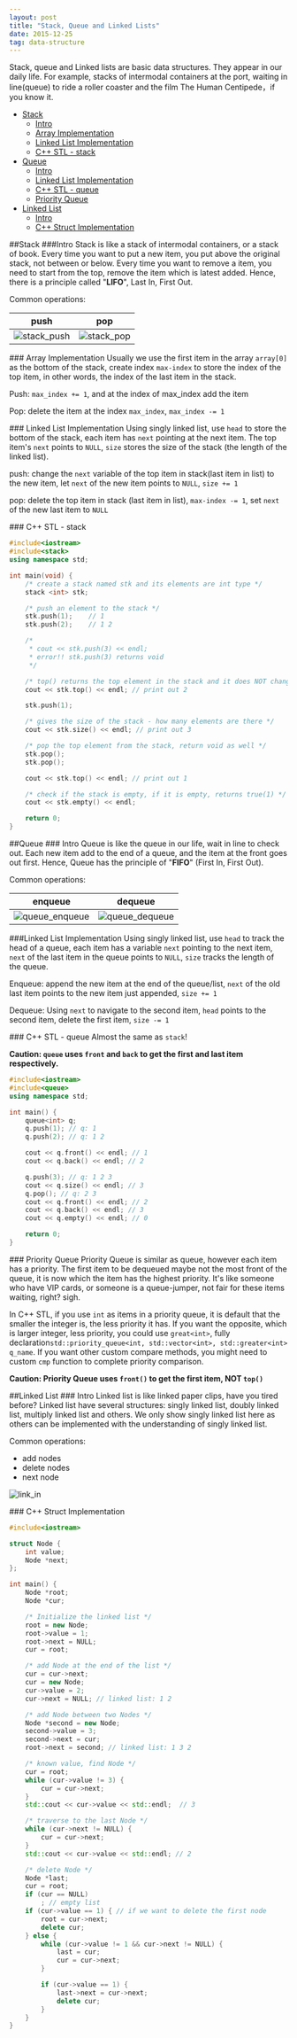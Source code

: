 ```yaml
---
layout: post
title: "Stack, Queue and Linked Lists"
date: 2015-12-25
tag: data-structure
---
```


Stack, queue and Linked lists are basic data structures. They appear in our daily life. For example, stacks of intermodal containers at the port, waiting in line(queue) to ride a roller coaster and the film The Human Centipede，if you know it.

- [Stack](#stack)
	- [Intro](#stack-intro)
	- [Array Implementation](#stack-array-implementation)
	- [Linked List Implementation](#stack-linked-list-implementation)
	- [C++ STL - stack](#stack-c++-stl-stack)
- [Queue](#queue)
	- [Intro](#q-intro)
	- [Linked List Implementation](#q-linked-list-implementation)
	- [C++ STL - queue](#q-c++-stl-queue)
	- [Priority Queue](#q-priority-queue)
- [Linked List](#linked-list)
	- [Intro](#ll-intro)
	- [C++ Struct Implementation](#ll-c++-struct-implementation)

##<a name="stack"></a>Stack
###<a name="stack-intro"></a>Intro
Stack is like a stack of intermodal containers, or a stack of book. Every time you want to put a new item, you put above the original stack, not between or below. Every time you want to remove a item, you need to start from the top, remove the item which is latest added. Hence, there is a principle called "**LIFO**", Last In, First Out.

Common operations:

push | pop
:---:|:---:
![stack_push](/img/post/stack_push.gif) | ![stack_pop](/img/post/stack_pop.gif)

###<a name="stack-array-implementation"></a> Array Implementation
Usually we use the first item in the array `array[0]` as the bottom of the stack, create index `max-index` to store the index of the top item, in other words, the index of the last item in the stack.

Push: `max_index += 1`, and at the index of max_index add the item

Pop: delete the item at the index `max_index`, `max_index -= 1`

###<a name="stack-linked-list-implementation"></a> Linked List Implementation
Using singly linked list, use `head` to store the bottom of the stack, each item has `next` pointing at the next item. The top item's `next` points to `NULL`, `size` stores the size of the stack (the length of the linked list).

push: change the `next` variable of the top item in stack(last item in list) to the new item, let `next` of the new item points to `NULL`, `size += 1`

pop: delete the top item in stack (last item in list), `max-index -= 1`, set `next` of the new last item to `NULL`

###<a name="stack-c++-stl-stack"></a> C++ STL - stack
``` cpp
#include<iostream>
#include<stack>
using namespace std;

int main(void) {
	/* create a stack named stk and its elements are int type */
	stack <int> stk;

	/* push an element to the stack */
	stk.push(1);	// 1
	stk.push(2);	// 1 2

	/*
	 * cout << stk.push(3) << endl;
	 * error!! stk.push(3) returns void
	 */

	/* top() returns the top element in the stack and it does NOT change the stack */
	cout << stk.top() << endl; // print out 2

	stk.push(1);

	/* gives the size of the stack - how many elements are there */
	cout << stk.size() << endl; // print out 3

	/* pop the top element from the stack, return void as well */
	stk.pop();
	stk.pop();

	cout << stk.top() << endl; // print out 1

	/* check if the stack is empty, if it is empty, returns true(1) */
	cout << stk.empty() << endl;

	return 0;
}
```


##<a name="queue"></a>Queue
###<a name="q-intro"></a> Intro
Queue is like the queue in our life, wait in line to check out. Each new item add to the end of a queue, and the item at the front goes out first. Hence, Queue has the principle of "**FIFO**" (First In, First Out).

Common operations:

enqueue | dequeue
:---:|:---:
![queue_enqueue](/img/post/queue_enqueue.gif) | ![queue_dequeue](/img/post/queue_dequeue.gif)

###<a name="q-linked-list-implementation"></a>Linked List Implementation
Using singly linked list, use `head` to track the head of a queue, each item has a variable `next` pointing to the next item, `next` of the last item in the queue points to `NULL`, `size` tracks the length of the queue.

Enqueue: append the new item at the end of the queue/list, `next` of the old last item points to the new item just appended, `size += 1`

Dequeue: Using `next` to navigate to the second item, `head` points to the second item, delete the first item, `size -= 1`

###<a name="q-c++-stl-queue"></a> C++ STL - queue
Almost the same as `stack`!

**Caution: `queue` uses `front` and `back` to get the first and last item respectively.**

```cpp
#include<iostream>
#include<queue>
using namespace std;

int main() {
	queue<int> q;
	q.push(1); // q: 1
	q.push(2); // q: 1 2

	cout << q.front() << endl; // 1
	cout << q.back() << endl; // 2

	q.push(3); // q: 1 2 3
	cout << q.size() << endl; // 3
	q.pop(); // q: 2 3
	cout << q.front() << endl; // 2
	cout << q.back() << endl; // 3
	cout << q.empty() << endl; // 0

	return 0;
}
```

###<a name="q-priority-queue"></a> Priority Queue
Priority Queue is similar as queue, however each item has a priority. The first item to be dequeued maybe not the most front of the queue, it is now which the item has the highest priority. It's like someone who have VIP cards, or someone is a queue-jumper, not fair for these items waiting, right? sigh.

In C++ STL, if you use `int` as items in a priority queue, it is default that the smaller the integer is, the less priority it has. If you want the opposite, which is larger integer, less priority, you could use `great<int>`, fully declaration`std::priority_queue<int, std::vector<int>, std::greater<int> q_name`. If you want other custom compare methods, you might need to custom `cmp` function to complete priority comparison.

**Caution: Priority Queue uses `front()` to get the first item, NOT `top()`**

##<a name="linked-list"></a>Linked List
###<a name="ll-intro"></a> Intro
Linked list is like linked paper clips, have you tired before? Linked list have several structures: singly linked list, doubly linked list, multiply linked list and others. We only show singly linked list here as others can be implemented with the understanding of singly linked list.

Common operations:

- add nodes
- delete nodes
- next node

![link_in](/img/post/link_in.gif)

###<a name="ll-c++-struct-implementation"></a> C++ Struct Implementation
``` cpp
#include<iostream>

struct Node {
	int value;
	Node *next;
};

int main() {
	Node *root;
	Node *cur;

	/* Initialize the linked list */
	root = new Node;
	root->value = 1;
	root->next = NULL;
	cur = root;

	/* add Node at the end of the list */
	cur = cur->next;
	cur = new Node;
	cur->value = 2;
	cur->next = NULL; // linked list: 1 2

	/* add Node between two Nodes */
	Node *second = new Node;
	second->value = 3;
	second->next = cur;
	root->next = second; // linked list: 1 3 2

	/* known value, find Node */
	cur = root;
	while (cur->value != 3) {
		cur = cur->next;
	}
	std::cout << cur->value << std::endl;  // 3

	/* traverse to the last Node */
	while (cur->next != NULL) {
		cur = cur->next;
	}
	std::cout << cur->value << std::endl; // 2

	/* delete Node */
	Node *last;
	cur = root;
	if (cur == NULL)
		; // empty list
	if (cur->value == 1) { // if we want to delete the first node
		root = cur->next;
		delete cur;
	} else {
		while (cur->value != 1 && cur->next != NULL) {
			last = cur;
			cur = cur->next;
		}

		if (cur->value == 1) {
			last->next = cur->next;
			delete cur;
		}
	}
}
```